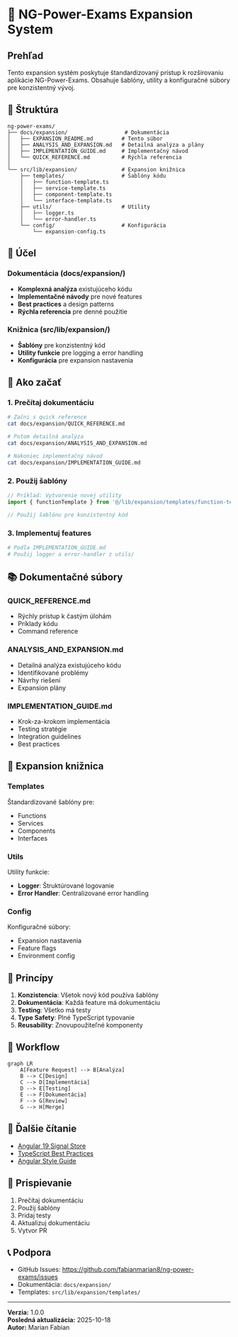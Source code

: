 # 🚀 NG-Power-Exams Expansion System

## Prehľad

Tento expansion systém poskytuje štandardizovaný prístup k rozširovaniu aplikácie NG-Power-Exams. Obsahuje šablóny, utility a konfiguračné súbory pre konzistentný vývoj.

## 📁 Štruktúra

```
ng-power-exams/
├── docs/expansion/                  # Dokumentácia
│   ├── EXPANSION_README.md         # Tento súbor
│   ├── ANALYSIS_AND_EXPANSION.md   # Detailná analýza a plány
│   ├── IMPLEMENTATION_GUIDE.md     # Implementačný návod
│   └── QUICK_REFERENCE.md          # Rýchla referencia
│
└── src/lib/expansion/              # Expansion knižnica
    ├── templates/                  # Šablóny kódu
    │   ├── function-template.ts
    │   ├── service-template.ts
    │   ├── component-template.ts
    │   └── interface-template.ts
    ├── utils/                      # Utility
    │   ├── logger.ts
    │   └── error-handler.ts
    └── config/                     # Konfigurácia
        └── expansion-config.ts
```

## 🎯 Účel

### Dokumentácia (docs/expansion/)
- **Komplexná analýza** existujúceho kódu
- **Implementačné návody** pre nové features
- **Best practices** a design patterns
- **Rýchla referencia** pre denné použitie

### Knižnica (src/lib/expansion/)
- **Šablóny** pre konzistentný kód
- **Utility funkcie** pre logging a error handling
- **Konfigurácia** pre expansion nastavenia

## 🚀 Ako začať

### 1. Prečítaj dokumentáciu
```bash
# Začni s quick reference
cat docs/expansion/QUICK_REFERENCE.md

# Potom detailná analýza
cat docs/expansion/ANALYSIS_AND_EXPANSION.md

# Nakoniec implementačný návod
cat docs/expansion/IMPLEMENTATION_GUIDE.md
```

### 2. Použij šablóny
```typescript
// Príklad: Vytvorenie novej utility
import { functionTemplate } from '@/lib/expansion/templates/function-template';

// Použij šablónu pre konzistentný kód
```

### 3. Implementuj features
```bash
# Podľa IMPLEMENTATION_GUIDE.md
# Použij logger a error-handler z utils/
```

## 📚 Dokumentačné súbory

### QUICK_REFERENCE.md
- Rýchly prístup k častým úlohám
- Príklady kódu
- Command reference

### ANALYSIS_AND_EXPANSION.md
- Detailná analýza existujúceho kódu
- Identifikované problémy
- Návrhy riešení
- Expansion plány

### IMPLEMENTATION_GUIDE.md
- Krok-za-krokom implementácia
- Testing stratégie
- Integration guidelines
- Best practices

## 🔧 Expansion knižnica

### Templates
Štandardizované šablóny pre:
- Functions
- Services
- Components
- Interfaces

### Utils
Utility funkcie:
- **Logger**: Štruktúrované logovanie
- **Error Handler**: Centralizované error handling

### Config
Konfiguračné súbory:
- Expansion nastavenia
- Feature flags
- Environment config

## 🎨 Princípy

1. **Konzistencia**: Všetok nový kód používa šablóny
2. **Dokumentácia**: Každá feature má dokumentáciu
3. **Testing**: Všetko má testy
4. **Type Safety**: Plné TypeScript typovanie
5. **Reusability**: Znovupoužiteľné komponenty

## 🔄 Workflow

```mermaid
graph LR
    A[Feature Request] --> B[Analýza]
    B --> C[Design]
    C --> D[Implementácia]
    D --> E[Testing]
    E --> F[Dokumentácia]
    F --> G[Review]
    G --> H[Merge]
```

## 📖 Ďalšie čítanie

- [Angular 19 Signal Store](https://ngrx.io/guide/signals/signal-store)
- [TypeScript Best Practices](https://www.typescriptlang.org/docs/handbook/declaration-files/do-s-and-don-ts.html)
- [Angular Style Guide](https://angular.dev/style-guide)

## 🤝 Prispievanie

1. Prečítaj dokumentáciu
2. Použij šablóny
3. Pridaj testy
4. Aktualizuj dokumentáciu
5. Vytvor PR

## 📞 Podpora

- GitHub Issues: https://github.com/fabianmarian8/ng-power-exams/issues
- Dokumentácia: `docs/expansion/`
- Templates: `src/lib/expansion/templates/`

---

**Verzia:** 1.0.0  
**Posledná aktualizácia:** 2025-10-18  
**Autor:** Marian Fabian
